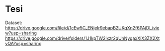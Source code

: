 # Tesi
Dataset: https://drive.google.com/file/d/1cEw5C_ENjeIr9ebapB2UKqXn2f6PAjDL/view?usp=sharing
https://drive.google.com/drive/folders/1J1kpTW2lxzr2qUnNygaxXiX3ZX2XtvQA?usp=sharing
